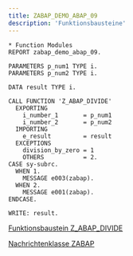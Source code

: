 ```yaml
---
title: ZABAP_DEMO_ABAP_09
description: 'Funktionsbausteine'
---
```


```abap
* Function Modules
REPORT zabap_demo_abap_09.

PARAMETERS p_num1 TYPE i.
PARAMETERS p_num2 TYPE i.

DATA result TYPE i.

CALL FUNCTION 'Z_ABAP_DIVIDE'
  EXPORTING
    i_number_1       = p_num1
    i_number_2       = p_num2
  IMPORTING
    e_result         = result  
  EXCEPTIONS
    division_by_zero = 1
    OTHERS           = 2.
CASE sy-subrc.
  WHEN 1.
    MESSAGE e003(zabap).
  WHEN 2.
    MESSAGE e001(zabap).
ENDCASE.

WRITE: result.
```

[Funktionsbaustein Z_ABAP_DIVIDE](../function-modules/z_abap_divide.md)

[Nachrichtenklasse ZABAP](../message-classes/zabap.md)
